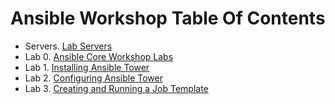 # Ansible Workshop Table Of Contents

* Servers. [Lab Servers](Lab-Servers-IPs-and-Credentials.adoc)
* Lab 0. [Ansible Core Workshop Labs](Ansible-Core-Workshop-Labs.adoc)
* Lab 1. [Installing Ansible Tower](Installing-Ansible-Tower-Workshop-Labs.adoc)
* Lab 2. [Configuring Ansible Tower](Configuring-Ansible-Tower.adoc)
* Lab 3. [Creating and Running a Job Template](Creating-and-Running-a-Job-Template.adoc)